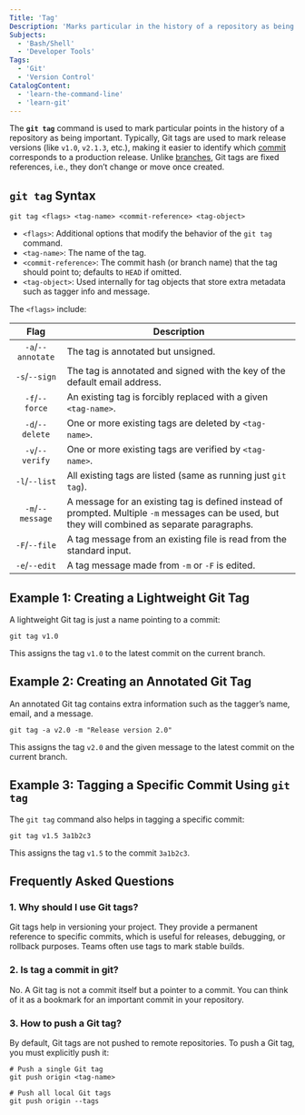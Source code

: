 ```yaml
---
Title: 'Tag'
Description: 'Marks particular in the history of a repository as being important.'
Subjects:
  - 'Bash/Shell'
  - 'Developer Tools'
Tags:
  - 'Git'
  - 'Version Control'
CatalogContent:
  - 'learn-the-command-line'
  - 'learn-git'
---
```


The **`git tag`** command is used to mark particular points in the history of a repository as being important. Typically, Git tags are used to mark release versions (like `v1.0`, `v2.1.3`, etc.), making it easier to identify which [commit](https://www.codecademy.com/resources/docs/git/commit) corresponds to a production release. Unlike [branches](https://www.codecademy.com/resources/docs/git/branch), Git tags are fixed references, i.e., they don’t change or move once created.

## `git tag` Syntax

```pseudo
git tag <flags> <tag-name> <commit-reference> <tag-object>
```

- `<flags>`: Additional options that modify the behavior of the `git tag` command.
- `<tag-name>`: The name of the tag.
- `<commit-reference>`: The commit hash (or branch name) that the tag should point to; defaults to `HEAD` if omitted.
- `<tag-object>`: Used internally for tag objects that store extra metadata such as tagger info and message.

The `<flags>` include:

|       Flag        | Description                                                                                                                                      |
| :---------------: | ------------------------------------------------------------------------------------------------------------------------------------------------ |
| `-a`/`--annotate` | The tag is annotated but unsigned.                                                                                                               |
|   `-s`/`--sign`   | The tag is annotated and signed with the key of the default email address.                                                                       |
|  `-f`/`--force`   | An existing tag is forcibly replaced with a given `<tag-name>`.                                                                                  |
|  `-d`/`--delete`  | One or more existing tags are deleted by `<tag-name>`.                                                                                           |
|  `-v`/`--verify`  | One or more existing tags are verified by `<tag-name>`.                                                                                          |
|   `-l`/`--list`   | All existing tags are listed (same as running just `git tag`).                                                                                   |
| `-m`/`--message`  | A message for an existing tag is defined instead of prompted. Multiple `-m` messages can be used, but they will combined as separate paragraphs. |
|   `-F`/`--file`   | A tag message from an existing file is read from the standard input.                                                                             |
|   `-e`/`--edit`   | A tag message made from `-m` or `-F` is edited.                                                                                                  |

## Example 1: Creating a Lightweight Git Tag

A lightweight Git tag is just a name pointing to a commit:

```shell
git tag v1.0
```

This assigns the tag `v1.0` to the latest commit on the current branch.

## Example 2: Creating an Annotated Git Tag

An annotated Git tag contains extra information such as the tagger’s name, email, and a message.

```shell
git tag -a v2.0 -m "Release version 2.0"
```

This assigns the tag `v2.0` and the given message to the latest commit on the current branch.

## Example 3: Tagging a Specific Commit Using `git tag`

The `git tag` command also helps in tagging a specific commit:

```shell
git tag v1.5 3a1b2c3
```

This assigns the tag `v1.5` to the commit `3a1b2c3`.

## Frequently Asked Questions

### 1. Why should I use Git tags?

Git tags help in versioning your project. They provide a permanent reference to specific commits, which is useful for releases, debugging, or rollback purposes. Teams often use tags to mark stable builds.

### 2. Is tag a commit in git?

No. A Git tag is not a commit itself but a pointer to a commit. You can think of it as a bookmark for an important commit in your repository.

### 3. How to push a Git tag?

By default, Git tags are not pushed to remote repositories. To push a Git tag, you must explicitly push it:

```shell
# Push a single Git tag
git push origin <tag-name>

# Push all local Git tags
git push origin --tags
```
